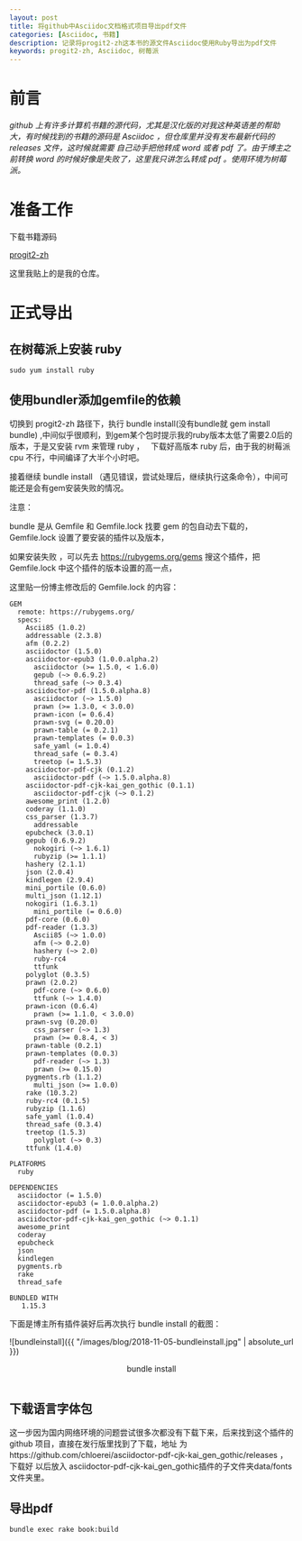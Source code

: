 ```yaml
---
layout: post
title: 将github中Asciidoc文档格式项目导出pdf文件
categories: [Asciidoc, 书籍]
description: 记录将progit2-zh这本书的源文件Asciidoc使用Ruby导出为pdf文件
keywords: progit2-zh, Asciidoc, 树莓派
---
```


# 前言

*github 上有许多计算机书籍的源代码，尤其是汉化版的对我这种英语差的帮助大，有时候找到的书籍的源码是 Asciidoc ，但仓库里并没有发布最新代码的 releases 文件，这时候就需要
自己动手把他转成 word 或者 pdf 了。由于博主之前转换 word 的时候好像是失败了，这里我只讲怎么转成 pdf 。使用环境为树莓派。*

# 准备工作

下载书籍源码
 
[progit2-zh](https://github.com/yeqizhang/progit2-zh)

这里我贴上的是我的仓库。

# 正式导出

## 在树莓派上安装 ruby

`sudo yum install ruby `

## 使用bundler添加gemfile的依赖
切换到 progit2-zh 路径下，执行 bundle install(没有bundle就 gem install bundle) ,中间似乎很顺利，到gem某个包时提示我的ruby版本太低了需要2.0后的版本，于是又安装 rvm 来管理 ruby ，  
下载好高版本 ruby 后，由于我的树莓派 cpu 不行，中间编译了大半个小时吧。

接着继续 bundle install （遇见错误，尝试处理后，继续执行这条命令），中间可能还是会有gem安装失败的情况。

注意：

bundle 是从 Gemfile 和 Gemfile.lock 找要 gem 的包自动去下载的，Gemfile.lock 设置了要安装的插件以及版本， 

如果安装失败 ，可以先去 https://rubygems.org/gems 搜这个插件，把 Gemfile.lock 中这个插件的版本设置的高一点，

这里贴一份博主修改后的 Gemfile.lock 的内容：

```
GEM
  remote: https://rubygems.org/
  specs:
    Ascii85 (1.0.2)
    addressable (2.3.8)
    afm (0.2.2)
    asciidoctor (1.5.0)
    asciidoctor-epub3 (1.0.0.alpha.2)
      asciidoctor (>= 1.5.0, < 1.6.0)
      gepub (~> 0.6.9.2)
      thread_safe (~> 0.3.4)
    asciidoctor-pdf (1.5.0.alpha.8)
      asciidoctor (~> 1.5.0)
      prawn (>= 1.3.0, < 3.0.0)
      prawn-icon (= 0.6.4)
      prawn-svg (= 0.20.0)
      prawn-table (= 0.2.1)
      prawn-templates (= 0.0.3)
      safe_yaml (= 1.0.4)
      thread_safe (= 0.3.4)
      treetop (= 1.5.3)
    asciidoctor-pdf-cjk (0.1.2)
      asciidoctor-pdf (~> 1.5.0.alpha.8)
    asciidoctor-pdf-cjk-kai_gen_gothic (0.1.1)
      asciidoctor-pdf-cjk (~> 0.1.2)
    awesome_print (1.2.0)
    coderay (1.1.0)
    css_parser (1.3.7)
      addressable
    epubcheck (3.0.1)
    gepub (0.6.9.2)
      nokogiri (~> 1.6.1)
      rubyzip (>= 1.1.1)
    hashery (2.1.1)
    json (2.0.4)
    kindlegen (2.9.4)
    mini_portile (0.6.0)
    multi_json (1.12.1)
    nokogiri (1.6.3.1)
      mini_portile (= 0.6.0)
    pdf-core (0.6.0)
    pdf-reader (1.3.3)
      Ascii85 (~> 1.0.0)
      afm (~> 0.2.0)
      hashery (~> 2.0)
      ruby-rc4
      ttfunk
    polyglot (0.3.5)
    prawn (2.0.2)
      pdf-core (~> 0.6.0)
      ttfunk (~> 1.4.0)
    prawn-icon (0.6.4)
      prawn (>= 1.1.0, < 3.0.0)
    prawn-svg (0.20.0)
      css_parser (~> 1.3)
      prawn (>= 0.8.4, < 3)
    prawn-table (0.2.1)
    prawn-templates (0.0.3)
      pdf-reader (~> 1.3)
      prawn (>= 0.15.0)
    pygments.rb (1.1.2)
      multi_json (>= 1.0.0)
    rake (10.3.2)
    ruby-rc4 (0.1.5)
    rubyzip (1.1.6)
    safe_yaml (1.0.4)
    thread_safe (0.3.4)
    treetop (1.5.3)
      polyglot (~> 0.3)
    ttfunk (1.4.0)

PLATFORMS
  ruby

DEPENDENCIES
  asciidoctor (= 1.5.0)
  asciidoctor-epub3 (= 1.0.0.alpha.2)
  asciidoctor-pdf (= 1.5.0.alpha.8)
  asciidoctor-pdf-cjk-kai_gen_gothic (~> 0.1.1)
  awesome_print
  coderay
  epubcheck
  json
  kindlegen
  pygments.rb
  rake
  thread_safe

BUNDLED WITH
   1.15.3
```

下面是博主所有插件装好后再次执行 bundle install 的截图：

![bundleinstall]({{ "/images/blog/2018-11-05-bundleinstall.jpg" | absolute_url }})
<div align = "center">bundle install</div><br>


## 下载语言字体包

这一步因为国内网络环境的问题尝试很多次都没有下载下来，后来找到这个插件的 github 项目，直接在发行版里找到了下载，地址
为https://github.com/chloerei/asciidoctor-pdf-cjk-kai_gen_gothic/releases ，下载好
以后放入 asciidoctor-pdf-cjk-kai_gen_gothic插件的子文件夹data/fonts文件夹里。

## 导出pdf
```
bundle exec rake book:build 
```   




